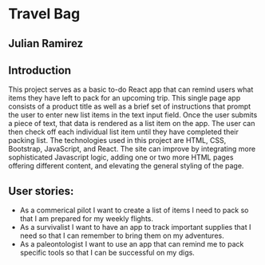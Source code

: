 # Travel Bag
## Julian Ramirez

## Introduction


This project serves as a basic to-do React app that can remind users what items they have left to pack for an upcoming trip. This single page app consists of a product title as well as a brief set of instructions that prompt the user to enter new list items in the text input field. Once the user submits a piece of text, that data is rendered as a list item on the app. The user can then check off each individual list item until they have completed their packing list. The technologies used in this project are HTML, CSS, Bootstrap, JavaScript, and React.  The site can improve by integrating more sophisticated Javascript logic, adding one or two more HTML pages offering different content, and elevating the general styling of the page. 

## User stories:
- As a commerical pilot I want to create a list of items I need to pack so that I am prepared for my weekly flights.
- As a survivalist I want to have an app to track important supplies that I need so that I can remember to bring them on my adventures.
- As a paleontologist I want to use an app that can remind me to pack specific tools so that I can be successful on my digs.